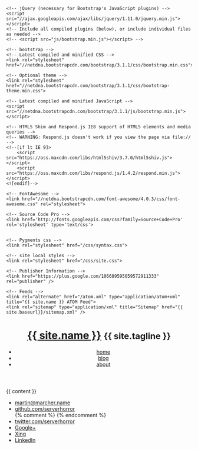 <!DOCTYPE html>
<html>
  <head>
    <meta charset="{{ site.encoding }}">
    <meta http-equiv="X-UA-Compatible" content="IE=edge,chrome=1">
    <meta name="viewport" content="width=device-width, initial-scale=1">
    <title>{{ page.title }}</title>

    <!-- jQuery (necessary for Bootstrap's JavaScript plugins) -->
    <script src="//ajax.googleapis.com/ajax/libs/jquery/1.11.0/jquery.min.js"></script>
    <!-- Include all compiled plugins (below), or include individual files as needed -->
    <!-- <script src="js/bootstrap.min.js"></script> -->

    <!-- bootstrap -->
    <!-- Latest compiled and minified CSS -->
    <link rel="stylesheet" href="//netdna.bootstrapcdn.com/bootstrap/3.1.1/css/bootstrap.min.css">

    <!-- Optional theme -->
    <link rel="stylesheet" href="//netdna.bootstrapcdn.com/bootstrap/3.1.1/css/bootstrap-theme.min.css">

    <!-- Latest compiled and minified JavaScript -->
    <script src="//netdna.bootstrapcdn.com/bootstrap/3.1.1/js/bootstrap.min.js"></script>

    <!-- HTML5 Shim and Respond.js IE8 support of HTML5 elements and media queries -->
    <!-- WARNING: Respond.js doesn't work if you view the page via file:// -->
    <!--[if lt IE 9]>
        <script src="https://oss.maxcdn.com/libs/html5shiv/3.7.0/html5shiv.js"></script>
        <script src="https://oss.maxcdn.com/libs/respond.js/1.4.2/respond.min.js"></script>
    <![endif]-->

    <!-- FontAwesome -->
    <link href="//netdna.bootstrapcdn.com/font-awesome/4.0.3/css/font-awesome.css" rel="stylesheet">

    <!-- Source Code Pro -->
    <link href='http://fonts.googleapis.com/css?family=Source+Code+Pro' rel='stylesheet' type='text/css'>


    <!-- Pygments css -->
    <link rel="stylesheet" href="/css/syntax.css">

    <!-- site local styles -->
    <link rel="stylesheet" href="/css/site.css">

    <!-- Publisher Information -->
    <link href="https://plus.google.com/106689595059572911333" rel="publisher" />

    <!-- Feeds -->
    <link rel="alternate" href="/atom.xml" type="application/atom+xml" title="{{ site.name }} ATOM Feed">
    <link rel="sitemap" type="application/xml" title="Sitemap" href="{{ site.baseurl}}/sitemap.xml" />


  </head>
  <body class="container">
    <header class="container-fluid">
    <h1 class="page-header"><a href="{{ site.baseurl }}" class="navbar-brand">{{ site.name }}</a> <small>{{ site.tagline }}</small></h1>
    <nav class="navbar navbar-default navbar-static-top" role="navigation">
      <ul class="nav navbar-nav">
        <li><a class="fa fa-home" href="/">home</a></li>
        <li><a href="/blog/">blog</a></li>
        <li><a href="/about/">about</a></li>
      </ul>
    </nav>
    </header>
    <section>
    {{ content }}
    </section>
    <footer class="container-fluid">
      <nav class="navbar navbar-default navbar-static-bottom">
        <ul class="nav navbar-nav">
          <li><a  class="fa fa-envelope" href="mailto:martin@marcher.name">martin@marcher.name</a></li>
          <li><a class="fa fa-github" href="//github.com/serverhorror">github.com/serverhorror</a></li>
          {% comment %}
          {% endcomment %}
          <li><a class="fa fa-twitter" href="//twitter.com/serverhorror">twitter.com/serverhorror</a></li>
          <li><a class="fa fa-google-plus" href="//plus.google.com/106689595059572911333?rel=author">Google+</a></li>
          <li><a class="fa fa-xing" href="//www.xing.com/go/invite/7047758">Xing</a></li>
          <li><a class="fa fa-linkedin-square" href="//de.linkedin.com/in/martinmarcher">LinkedIn</a></li>
        </ul>
      </nav>
    </footer>
    <script>
      (function(i,s,o,g,r,a,m){i['GoogleAnalyticsObject']=r;i[r]=i[r]||function(){
      (i[r].q=i[r].q||[]).push(arguments)},i[r].l=1*new Date();a=s.createElement(o),
      m=s.getElementsByTagName(o)[0];a.async=1;a.src=g;m.parentNode.insertBefore(a,m)
      })(window,document,'script','//www.google-analytics.com/analytics.js','ga');
    
      ga('create', 'UA-23535287-5', 'serverhorror.com');
      ga('send', 'pageview');
    
    </script>
  </body>
{% comment %} vim: set ts=2 sts=2 fenc=utf-8 expandtab: {% endcomment %}
</html>
